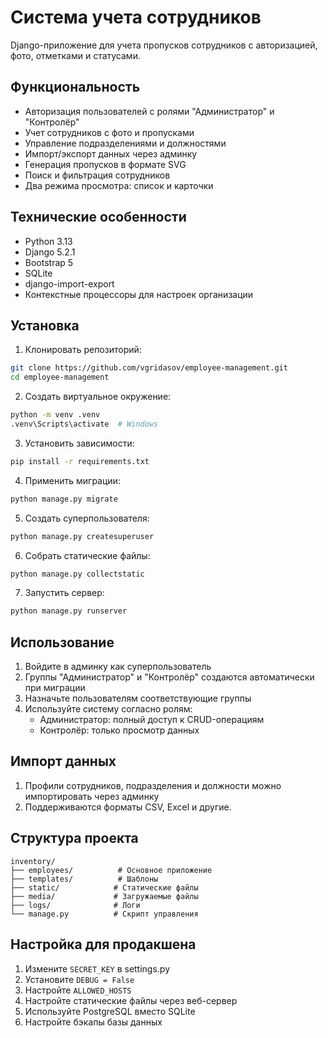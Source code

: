 # Система учета сотрудников

Django-приложение для учета пропусков сотрудников с авторизацией, фото, отметками и статусами.

## Функциональность

- Авторизация пользователей с ролями "Администратор" и "Контролёр"
- Учет сотрудников с фото и пропусками
- Управление подразделениями и должностями
- Импорт/экспорт данных через админку
- Генерация пропусков в формате SVG
- Поиск и фильтрация сотрудников
- Два режима просмотра: список и карточки

## Технические особенности

- Python 3.13
- Django 5.2.1
- Bootstrap 5
- SQLite
- django-import-export
- Контекстные процессоры для настроек организации

## Установка

1. Клонировать репозиторий:
```bash
git clone https://github.com/vgridasov/employee-management.git
cd employee-management
```

2. Создать виртуальное окружение:
```bash
python -m venv .venv
.venv\Scripts\activate  # Windows
```

3. Установить зависимости:
```bash
pip install -r requirements.txt
```

4. Применить миграции:
```bash
python manage.py migrate
```

5. Создать суперпользователя:
```bash
python manage.py createsuperuser
```

6. Собрать статические файлы:
```bash
python manage.py collectstatic
```

7. Запустить сервер:
```bash
python manage.py runserver
```

## Использование

1. Войдите в админку как суперпользователь
2. Группы "Администратор" и "Контролёр" создаются автоматически при миграции
3. Назначьте пользователям соответствующие группы
4. Используйте систему согласно ролям:
   - Администратор: полный доступ к CRUD-операциям
   - Контролёр: только просмотр данных

## Импорт данных

1. Профили сотрудников, подразделения и должности можно импортировать через админку
2. Поддерживаются форматы CSV, Excel и другие.


## Структура проекта

```
inventory/
├── employees/          # Основное приложение
├── templates/          # Шаблоны
├── static/            # Статические файлы
├── media/             # Загружаемые файлы
├── logs/              # Логи
└── manage.py          # Скрипт управления
```

## Настройка для продакшена

1. Измените `SECRET_KEY` в settings.py
2. Установите `DEBUG = False`
3. Настройте `ALLOWED_HOSTS`
4. Настройте статические файлы через веб-сервер
5. Используйте PostgreSQL вместо SQLite
6. Настройте бэкапы базы данных 